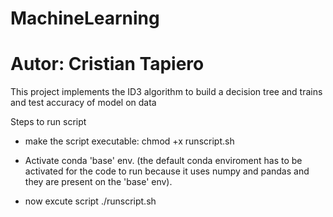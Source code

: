 # MachineLearning
# Autor: Cristian Tapiero
This project implements the ID3 algorithm to build a decision tree
and trains and test accuracy of model on data

Steps to run script
- make the script executable:
    chmod +x runscript.sh

- Activate conda 'base' env.
    (the default conda enviroment has to be activated for the code to run
    because it uses numpy and pandas and they are present on the 'base' env).

- now excute script
    ./runscript.sh